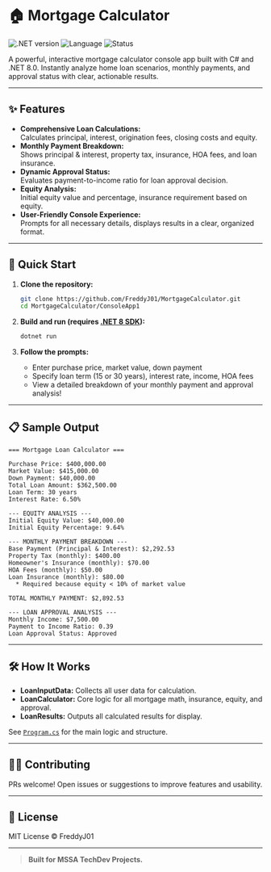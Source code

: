 # 🏠 Mortgage Calculator

![.NET version](https://img.shields.io/badge/.NET-8.0-blue)
![Language](https://img.shields.io/badge/language-C%23-brightgreen)
![Status](https://img.shields.io/badge/status-Active-success)

A powerful, interactive mortgage calculator console app built with C# and .NET 8.0. Instantly analyze home loan scenarios, monthly payments, and approval status with clear, actionable results.

---

## ✨ Features

- **Comprehensive Loan Calculations:**  
  Calculates principal, interest, origination fees, closing costs and equity.
- **Monthly Payment Breakdown:**  
  Shows principal & interest, property tax, insurance, HOA fees, and loan insurance.
- **Dynamic Approval Status:**  
  Evaluates payment-to-income ratio for loan approval decision.
- **Equity Analysis:**  
  Initial equity value and percentage, insurance requirement based on equity.
- **User-Friendly Console Experience:**  
  Prompts for all necessary details, displays results in a clear, organized format.

---

## 🚀 Quick Start

1. **Clone the repository:**
   ```bash
   git clone https://github.com/FreddyJ01/MortgageCalculator.git
   cd MortgageCalculator/ConsoleApp1
   ```

2. **Build and run (requires [.NET 8 SDK](https://dotnet.microsoft.com/download)):**
   ```bash
   dotnet run
   ```

3. **Follow the prompts:**
   - Enter purchase price, market value, down payment
   - Specify loan term (15 or 30 years), interest rate, income, HOA fees
   - View a detailed breakdown of your monthly payment and approval analysis!

---

## 📋 Sample Output

```
=== Mortgage Loan Calculator ===

Purchase Price: $400,000.00
Market Value: $415,000.00
Down Payment: $40,000.00
Total Loan Amount: $362,500.00
Loan Term: 30 years
Interest Rate: 6.50%

--- EQUITY ANALYSIS ---
Initial Equity Value: $40,000.00
Initial Equity Percentage: 9.64%

--- MONTHLY PAYMENT BREAKDOWN ---
Base Payment (Principal & Interest): $2,292.53
Property Tax (monthly): $400.00
Homeowner's Insurance (monthly): $70.00
HOA Fees (monthly): $50.00
Loan Insurance (monthly): $80.00
  * Required because equity < 10% of market value

TOTAL MONTHLY PAYMENT: $2,892.53

--- LOAN APPROVAL ANALYSIS ---
Monthly Income: $7,500.00
Payment to Income Ratio: 0.39
Loan Approval Status: Approved
```

---

## 🛠️ How It Works

- **LoanInputData:** Collects all user data for calculation.
- **LoanCalculator:** Core logic for all mortgage math, insurance, equity, and approval.
- **LoanResults:** Outputs all calculated results for display.

See [`Program.cs`](ConsoleApp1/Program.cs) for the main logic and structure.

---

## 🧑‍💻 Contributing

PRs welcome! Open issues or suggestions to improve features and usability.

---

## 📄 License

MIT License © FreddyJ01

---

> **Built for MSSA TechDev Projects.**
